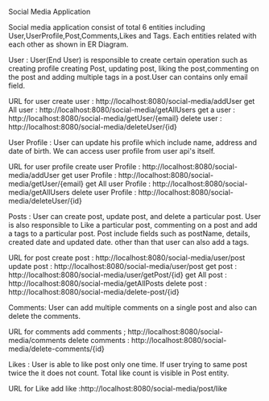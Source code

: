 Social Media Application

Social media application consist of total 6 entities including User,UserProfile,Post,Comments,Likes and Tags. Each entities related with each other as shown in ER Diagram.

User : User(End User) is responsible to create certain operation such as creating profile creating Post, updating post, liking the post,commenting on the post and adding multiple tags in a post.User can contains only email field.

URL for user
create user : http://localhost:8080/social-media/addUser
get All user : http://localhost:8080/social-media/getAllUsers
get a user : http://localhost:8080/social-media/getUser/{email}
delete user : http://localhost:8080/social-media/deleteUser/{id}

User Profile : User can update his profile which include name, address and date of birth. We can access user profile from user api's itself.

URL for user profile
create user Profile : http://localhost:8080/social-media/addUser
get user Profile : http://localhost:8080/social-media/getUser/{email}
get All user Profile : http://localhost:8080/social-media/getAllUsers
delete user Profile : http://localhost:8080/social-media/deleteUser/{id}

Posts : User can create post, update post, and delete a particular post. User is also responsible to Like a particular post, commenting on a post and add a tags to a particular post. Post include fields such as postName, details, created date and updated date. other than that user can also add a tags.

URL for post
create post : http://localhost:8080/social-media/user/post
update post :  http://localhost:8080/social-media/user/post
get post : http://localhost:8080/social-media/user/getPost/{id}
get All post : http://localhost:8080/social-media/getAllPosts
delete post : http://localhost:8080/social-media/delete-post/{id}

Comments: User can add multiple comments on a single post and also can delete the comments.

URL for comments
add comments ; http://localhost:8080/social-media/comments
delete comments : http://localhost:8080/social-media/delete-comments/{id}

Likes : User is able to like post only one time. If user trying to same post twice the it does not count. Total like count is visible in Post entity.

URL for Like 
add like :http://localhost:8080/social-media/post/like
